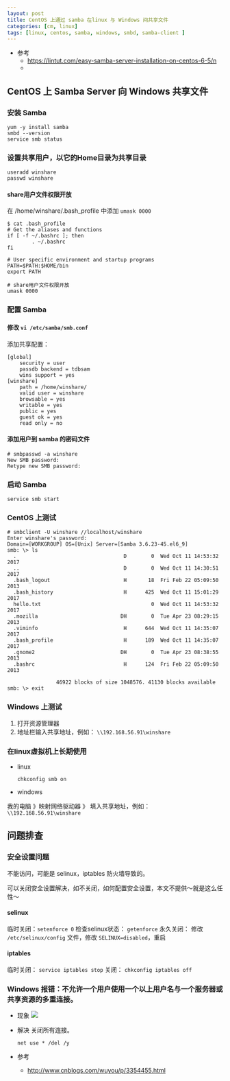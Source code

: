 ```yaml
---
layout: post
title: CentOS 上通过 samba 在linux 与 Windows 间共享文件
categories: [cm, linux]
tags: [linux, centos, samba, windows, smbd, samba-client ]
---
```


* 参考
  * <https://lintut.com/easy-samba-server-installation-on-centos-6-5/n>
  * 

## CentOS 上 Samba Server 向 Windows 共享文件

### 安装 Samba

~~~ shell
yum -y install samba
smbd --version
service smb status
~~~

### 设置共享用户，以它的Home目录为共享目录

~~~
useradd winshare
passwd winshare
~~~

#### share用户文件权限开放

在 /home/winshare/.bash_profile 中添加 `umask 0000`

~~~ shell
$ cat .bash_profile
# Get the aliases and functions
if [ -f ~/.bashrc ]; then
        . ~/.bashrc
fi

# User specific environment and startup programs
PATH=$PATH:$HOME/bin
export PATH

# share用户文件权限开放
umask 0000
~~~

### 配置 Samba

#### 修改  `vi /etc/samba/smb.conf`

添加共享配置：

~~~
[global]
    security = user
    passdb backend = tdbsam
    wins support = yes
[winshare]
    path = /home/winshare/
    valid user = winshare
    browsable = yes
    writable = yes
    public = yes
    guest ok = yes
    read only = no
~~~

#### 添加用户到 samba 的密码文件

~~~
# smbpasswd -a winshare
New SMB password:
Retype new SMB password:
~~~



### 启动 Samba

~~~
service smb start
~~~


### CentOS 上测试

~~~
# smbclient -U winshare //localhost/winshare
Enter winshare's password:
Domain=[WORKGROUP] OS=[Unix] Server=[Samba 3.6.23-45.el6_9]
smb: \> ls
  .                                   D        0  Wed Oct 11 14:53:32 2017
  ..                                  D        0  Wed Oct 11 14:30:51 2017
  .bash_logout                        H       18  Fri Feb 22 05:09:50 2013
  .bash_history                       H      425  Wed Oct 11 15:01:29 2017
  hello.txt                                    0  Wed Oct 11 14:53:32 2017
  .mozilla                           DH        0  Tue Apr 23 08:29:15 2013
  .viminfo                            H      644  Wed Oct 11 14:35:07 2017
  .bash_profile                       H      189  Wed Oct 11 14:35:07 2017
  .gnome2                            DH        0  Tue Apr 23 08:38:55 2013
  .bashrc                             H      124  Fri Feb 22 05:09:50 2013

                46922 blocks of size 1048576. 41130 blocks available
smb: \> exit
~~~

### Windows 上测试

1. 打开资源管理器
2. 地址栏输入共享地址，例如： `\\192.168.56.91\winshare`


### 在linux虚拟机上长期使用

* linux

    ~~~
    chkconfig smb on
    ~~~

* windows

我的电脑 》映射网络驱动器 》 填入共享地址，例如： `\\192.168.56.91\winshare`






## 问题排查

### 安全设置问题

不能访问，可能是 selinux，iptables 防火墙导致的。

可以关闭安全设置解决，如不关闭，如何配置安全设置，本文不提供～就是这么任性～

#### selinux

临时关闭：`setenforce 0`
检查selinux状态： `getenforce`
永久关闭： 修改 `/etc/selinux/config` 文件，修改 `SELINUX=disabled`，重启

#### iptables

临时关闭： `service iptables stop`
关闭： `chkconfig iptables off`


### Windows 报错：不允许一个用户使用一个以上用户名与一个服务器或共享资源的多重连接。

* 现象
  ![](forbid-multiple-connections.png)

* 解决
  关闭所有连接。

    ~~~
    net use * /del /y
    ~~~

* 参考
  * <http://www.cnblogs.com/wuyou/p/3354455.html>














